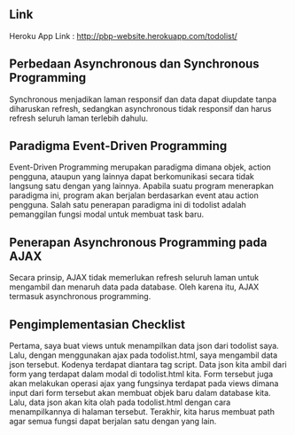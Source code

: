 ## Link

Heroku App Link : http://pbp-website.herokuapp.com/todolist/

## Perbedaan Asynchronous dan Synchronous Programming

Synchronous menjadikan laman responsif dan data dapat diupdate tanpa diharuskan refresh, sedangkan asynchronous tidak responsif dan harus refresh seluruh laman terlebih dahulu.

## Paradigma Event-Driven Programming

Event-Driven Programming merupakan paradigma dimana objek, action pengguna, ataupun yang lainnya dapat berkomunikasi secara tidak langsung satu dengan yang lainnya. Apabila suatu program menerapkan paradigma ini, program akan berjalan berdasarkan event atau action pengguna. Salah satu penerapan paradigma ini di todolist adalah pemanggilan fungsi modal untuk membuat task baru.

## Penerapan Asynchronous Programming pada AJAX

Secara prinsip, AJAX tidak memerlukan refresh seluruh laman untuk mengambil dan menaruh data pada database. Oleh karena itu, AJAX termasuk asynchronous programming.

## Pengimplementasian Checklist

Pertama, saya buat views untuk menampilkan data json dari todolist saya. Lalu, dengan menggunakan ajax pada todolist.html, saya mengambil data json tersebut. Kodenya terdapat diantara tag script. Data json kita ambil dari form yang terdapat dalam modal di todolist.html kita. Form tersebut juga akan melakukan operasi ajax yang fungsinya terdapat pada views dimana input dari form tersebut akan membuat objek baru dalam database kita. Lalu, data json akan kita olah pada todolist.html dengan cara menampilkannya di halaman tersebut. Terakhir, kita harus membuat path agar semua fungsi dapat berjalan satu dengan yang lain.
